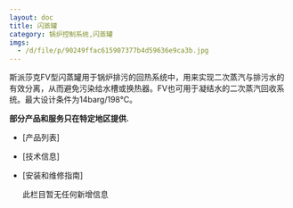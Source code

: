 ```yaml
---
layout: doc
title: 闪蒸罐
category: 锅炉控制系统,闪蒸罐
imgs:
  - /d/file/p/90249ffac615907377b4d59636e9ca3b.jpg
---
```


斯派莎克FV型闪蒸罐用于锅炉排污的回热系统中，用来实现二次蒸汽与排污水的有效分离，从而避免污染给水槽或换热器。FV也可用于凝结水的二次蒸汽回收系统。最大设计条件为14barg/198℃。

**部分产品和服务只在特定地区提供.**

- [产品列表]
- [技术信息]
- [安装和维修指南]

  此栏目暂无任何新增信息
